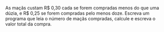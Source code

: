 As maçãs custam R$ 0,30 cada se forem compradas menos do que uma dúzia, e
R$ 0,25 se forem compradas pelo menos doze. Escreva um programa que leia o
número de maçãs compradas, calcule e escreva o valor total da compra.
